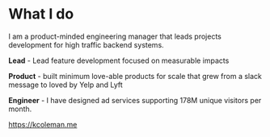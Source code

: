 # What I do
I am a product-minded engineering manager that leads projects development for high traffic backend systems.

**Lead** - Lead feature development focused on measurable impacts

**Product** - built minimum love-able products for scale that grew from a slack message to loved by Yelp and Lyft

**Engineer** - I have designed ad services supporting 178M unique visitors per month.

https://kcoleman.me

